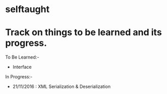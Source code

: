 # selftaught
# Track on things to be learned and its progress.

To Be Learned:-
- Interface


In Progress:-
- 21/11/2016 : XML Serialization & Deserialization

